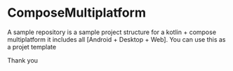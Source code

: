 # ComposeMultiplatform
A sample repository is a sample project structure for  a kotlin + compose multiplatform it includes all [Android + Desktop + Web]. You can use this as a projet template

Thank you
